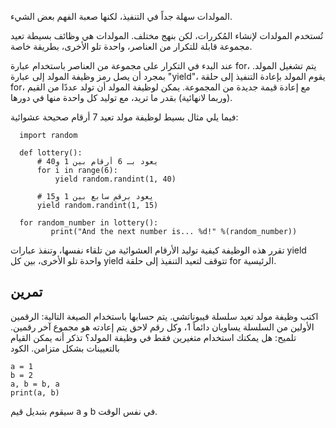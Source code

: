 المولدات سهلة جداً في التنفيذ، لكنها صعبة الفهم بعض الشيء.

تُستخدم المولدات لإنشاء المُكررات، لكن بنهج مختلف. المولدات هي وظائف بسيطة تعيد مجموعة قابلة للتكرار من العناصر، واحدة تلو الأخرى، بطريقة خاصة.

عند البدء في التكرار على مجموعة من العناصر باستخدام عبارة for، يتم تشغيل المولد. بمجرد أن يصل رمز وظيفة المولد إلى عبارة "yield"، يقوم المولد بإعادة التنفيذ إلى حلقة for، مع إعادة قيمة جديدة من المجموعة. يمكن لوظيفة المولد أن تولد عددًا من القيم (وربما لانهائية) بقدر ما تريد، مع توليد كل واحدة منها في دورها.

فيما يلي مثال بسيط لوظيفة مولد تعيد 7 أرقام صحيحة عشوائية:

      import random
      
      def lottery():
          # يعود بـ 6 أرقام بين 1 و40
          for i in range(6):
              yield random.randint(1, 40)
      
          # يعود برقم سابع بين 1 و15
          yield random.randint(1, 15)
      
      for random_number in lottery():
             print("And the next number is... %d!" %(random_number))

تقرر هذه الوظيفة كيفية توليد الأرقام العشوائية من تلقاء نفسها، وتنفذ عبارات yield واحدة تلو الأخرى، بين كل yield تتوقف لتعيد التنفيذ إلى حلقة for الرئيسية.

تمرين
--------

اكتب وظيفة مولد تعيد سلسلة فيبوناتشي. يتم حسابها باستخدام الصيغة التالية: الرقمين الأولين من السلسلة يساويان دائماً 1، وكل رقم لاحق يتم إعادته هو مجموع آخر رقمين.
تلميح: هل يمكنك استخدام متغيرين فقط في وظيفة المولد؟ تذكر أنه يمكن القيام بالتعيينات بشكل متزامن. الكود

    a = 1
    b = 2
    a, b = b, a
    print(a, b)

سيقوم بتبديل قيم a و b في نفس الوقت.